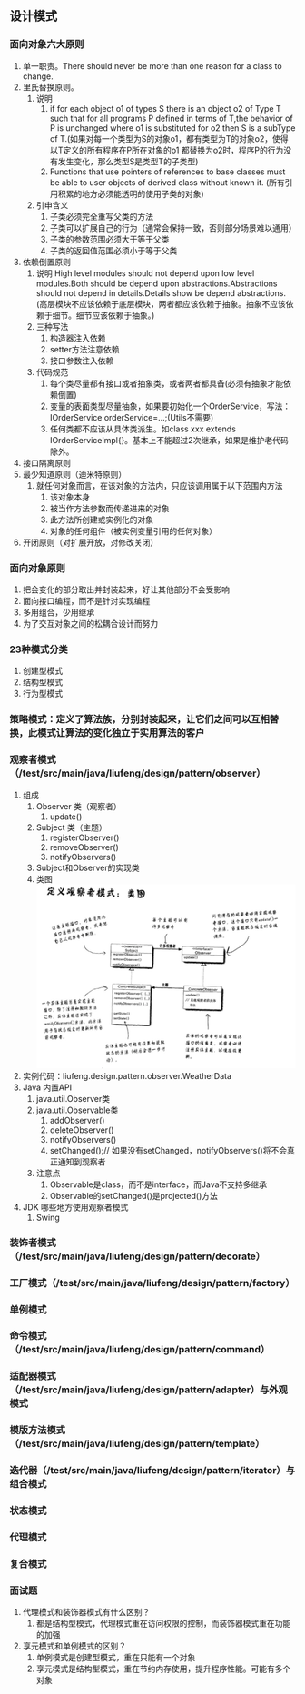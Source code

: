 ## 设计模式
### 面向对象六大原则
1. 单一职责。There should never be more than one reason for a class to change.
2. 里氏替换原则。
    1. 说明
        1. if for each object o1 of types S there is an object o2 of Type T such that
for all programs P defined in terms of T,the behavior of P is unchanged where o1 is substituted for 
o2 then S is a subType of T.(如果对每一个类型为S的对象o1，都有类型为T的对象o2，使得以T定义的所有程序在P所在对象的o1
都替换为o2时，程序P的行为没有发生变化，那么类型S是类型T的子类型)
        2. Functions that use pointers of references to base classes must be able to user objects of derived class without known it.
        (所有引用积累的地方必须能透明的使用子类的对象)
    2. 引申含义
        1. 子类必须完全重写父类的方法
        2. 子类可以扩展自己的行为（通常会保持一致，否则部分场景难以通用）
        3. 子类的参数范围必须大于等于父类
        4. 子类的返回值范围必须小于等于父类
3. 依赖倒置原则
    1. 说明 High level modules should not depend upon low level modules.Both should be depend upon abstractions.Abstractions should
    not depend in details.Details show be depend abstractions.(高层模块不应该依赖于底层模块，两者都应该依赖于抽象。抽象不应该依赖于细节。细节应该依赖于抽象。)
    2. 三种写法
        1. 构造器注入依赖
        2. setter方法注意依赖
        3. 接口参数注入依赖
    3. 代码规范
        1. 每个类尽量都有接口或者抽象类，或者两者都具备(必须有抽象才能依赖倒置)
        2. 变量的表面类型尽量抽象，如果要初始化一个OrderService，写法：IOrderService orderService=...;(Utils不需要)
        3. 任何类都不应该从具体类派生。如class xxx extends IOrderServiceImpl{}。基本上不能超过2次继承，如果是维护老代码除外。
4. 接口隔离原则
5. 最少知道原则（迪米特原则）
   1. 就任何对象而言，在该对象的方法内，只应该调用属于以下范围内方法
      1. 该对象本身
      2. 被当作方法参数而传递进来的对象
      3. 此方法所创建或实例化的对象
      4. 对象的任何组件（被实例变量引用的任何对象）
6. 开闭原则（对扩展开放，对修改关闭）

### 面向对象原则
1. 把会变化的部分取出并封装起来，好让其他部分不会受影响
2. 面向接口编程，而不是针对实现编程
3. 多用组合，少用继承
4. 为了交互对象之间的松耦合设计而努力

### 23种模式分类
1. 创建型模式
2. 结构型模式
3. 行为型模式

### 策略模式：定义了算法族，分别封装起来，让它们之间可以互相替换，此模式让算法的变化独立于实用算法的客户

### 观察者模式（/test/src/main/java/liufeng/design/pattern/observer）
1. 组成
   1. Observer 类（观察者）
      1. update()
   2. Subject 类（主题）
      1. registerObserver()
      2. removeObserver()
      3. notifyObservers()
   3. Subject和Observer的实现类
   4. 类图![观察者模式类图](../img/dp/observer-uml.png)
2. 实例代码：liufeng.design.pattern.observer.WeatherData
3. Java 内置API
   1. java.util.Observer类
   2. java.util.Observable类
      1. addObserver()
      2. deleteObserver()
      3. notifyObservers()
      4. setChanged();// 如果没有setChanged，notifyObservers()将不会真正通知到观察者
   3. 注意点
      1. Observable是class，而不是interface，而Java不支持多继承
      2. Observable的setChanged()是projected()方法
4. JDK 哪些地方使用观察者模式
   1. Swing
### 装饰者模式（/test/src/main/java/liufeng/design/pattern/decorate）
### 工厂模式（/test/src/main/java/liufeng/design/pattern/factory）
### 单例模式
### 命令模式（/test/src/main/java/liufeng/design/pattern/command）
### 适配器模式（/test/src/main/java/liufeng/design/pattern/adapter）与外观模式
### 模版方法模式（/test/src/main/java/liufeng/design/pattern/template）
### 迭代器（/test/src/main/java/liufeng/design/pattern/iterator）与组合模式
### 状态模式
### 代理模式
### 复合模式


### 面试题
1. 代理模式和装饰器模式有什么区别？
   1. 都是结构型模式，代理模式重在访问权限的控制，而装饰器模式重在功能的加强
2. 享元模式和单例模式的区别？
   1. 单例模式是创建型模式，重在只能有一个对象
   2. 享元模式是结构型模式，重在节约内存使用，提升程序性能。可能有多个对象

